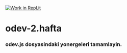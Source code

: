 [![Work in Repl.it](https://classroom.github.com/assets/work-in-replit-14baed9a392b3a25080506f3b7b6d57f295ec2978f6f33ec97e36a161684cbe9.svg)](https://classroom.github.com/online_ide?assignment_repo_id=3792865&assignment_repo_type=AssignmentRepo)
# odev-2.hafta
### odev.js dosyasindaki yonergeleri tamamlayin.

